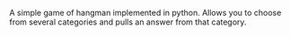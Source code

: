 A simple game of hangman implemented in python. Allows you to choose from several categories and pulls an answer from that category.
